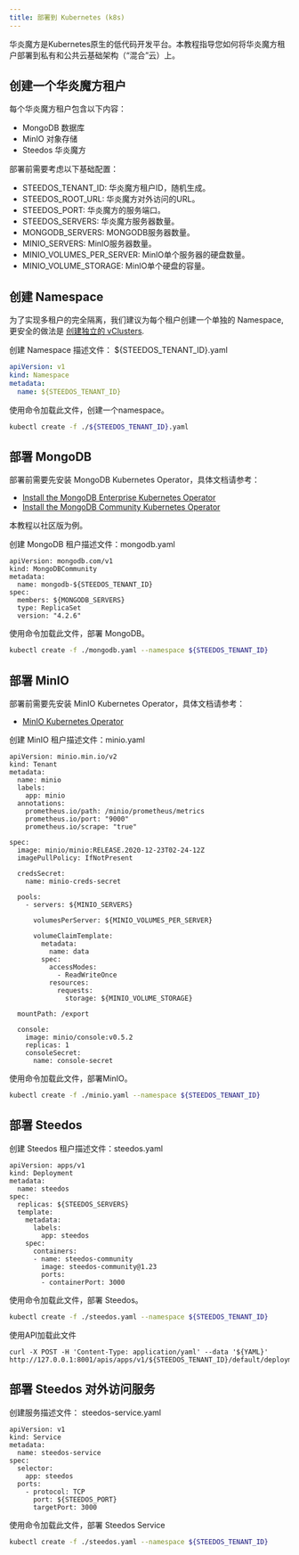 ```yaml
---
title: 部署到 Kubernetes (k8s)
---
```


华炎魔方是Kubernetes原生的低代码开发平台。本教程指导您如何将华炎魔方租户部署到私有和公共云基础架构（“混合”云）上。

## 创建一个华炎魔方租户

每个华炎魔方租户包含以下内容：

- MongoDB 数据库
- MinIO 对象存储
- Steedos 华炎魔方

部署前需要考虑以下基础配置：

- STEEDOS_TENANT_ID: 华炎魔方租户ID，随机生成。
- STEEDOS_ROOT_URL: 华炎魔方对外访问的URL。
- STEEDOS_PORT: 华炎魔方的服务端口。
- STEEDOS_SERVERS: 华炎魔方服务器数量。
- MONGODB_SERVERS: MONGODB服务器数量。
- MINIO_SERVERS: MinIO服务器数量。
- MINIO_VOLUMES_PER_SERVER: MinIO单个服务器的硬盘数量。
- MINIO_VOLUME_STORAGE: MinIO单个硬盘的容量。

## 创建 Namespace

为了实现多租户的完全隔离，我们建议为每个租户创建一个单独的 Namespace, 更安全的做法是 [创建独立的 vClusters](https://loft.sh/features/virtual-kubernetes-clusters). 

创建 Namespace 描述文件： ${STEEDOS_TENANT_ID}.yaml

```yaml
apiVersion: v1
kind: Namespace
metadata:
  name: ${STEEDOS_TENANT_ID}
```

使用命令加载此文件，创建一个namespace。

```sh
kubectl create -f ./${STEEDOS_TENANT_ID}.yaml
```

## 部署 MongoDB

部署前需要先安装 MongoDB Kubernetes Operator，具体文档请参考：

- [Install the MongoDB Enterprise Kubernetes Operator](https://docs.mongodb.com/kubernetes-operator/master/tutorial/install-k8s-operator/)
- [Install the MongoDB Community Kubernetes Operator](https://github.com/mongodb/mongodb-kubernetes-operator)

本教程以社区版为例。

创建 MongoDB 租户描述文件：mongodb.yaml

```
apiVersion: mongodb.com/v1
kind: MongoDBCommunity
metadata:
  name: mongodb-${STEEDOS_TENANT_ID}
spec:
  members: ${MONGODB_SERVERS}
  type: ReplicaSet
  version: "4.2.6"
```

使用命令加载此文件，部署 MongoDB。

```sh
kubectl create -f ./mongodb.yaml --namespace ${STEEDOS_TENANT_ID}
```

## 部署 MinIO

部署前需要先安装 MinIO Kubernetes Operator，具体文档请参考：

- [MinIO Kubernetes Operator](https://github.com/minio/operator)

创建 MinIO 租户描述文件：minio.yaml

```
apiVersion: minio.min.io/v2
kind: Tenant
metadata:
  name: minio
  labels:
    app: minio
  annotations:
    prometheus.io/path: /minio/prometheus/metrics
    prometheus.io/port: "9000"
    prometheus.io/scrape: "true"

spec:
  image: minio/minio:RELEASE.2020-12-23T02-24-12Z
  imagePullPolicy: IfNotPresent

  credsSecret:
    name: minio-creds-secret

  pools:
    - servers: ${MINIO_SERVERS}

      volumesPerServer: ${MINIO_VOLUMES_PER_SERVER}

      volumeClaimTemplate:
        metadata:
          name: data
        spec:
          accessModes:
            - ReadWriteOnce
          resources:
            requests:
              storage: ${MINIO_VOLUME_STORAGE}

  mountPath: /export

  console:
    image: minio/console:v0.5.2
    replicas: 1
    consoleSecret:
      name: console-secret
```


使用命令加载此文件，部署MinIO。

```sh
kubectl create -f ./minio.yaml --namespace ${STEEDOS_TENANT_ID}
```

## 部署 Steedos 

创建 Steedos 租户描述文件：steedos.yaml

```
apiVersion: apps/v1
kind: Deployment
metadata:
  name: steedos
spec:
  replicas: ${STEEDOS_SERVERS}
  template:
    metadata:
      labels: 
        app: steedos
    spec:     
      containers: 
      - name: steedos-community
        image: steedos-community@1.23
        ports:
        - containerPort: 3000
```

使用命令加载此文件，部署 Steedos。

```sh
kubectl create -f ./steedos.yaml --namespace ${STEEDOS_TENANT_ID}
```

使用API加载此文件
```
curl -X POST -H 'Content-Type: application/yaml' --data '${YAML}' http://127.0.0.1:8001/apis/apps/v1/${STEEDOS_TENANT_ID}/default/deployments

```

## 部署 Steedos 对外访问服务

创建服务描述文件： steedos-service.yaml

```
apiVersion: v1
kind: Service
metadata:
  name: steedos-service
spec:
  selector:
    app: steedos
  ports:
    - protocol: TCP
      port: ${STEEDOS_PORT}
      targetPort: 3000
```

使用命令加载此文件，部署 Steedos Service

```sh
kubectl create -f ./steedos.yaml --namespace ${STEEDOS_TENANT_ID}
```
